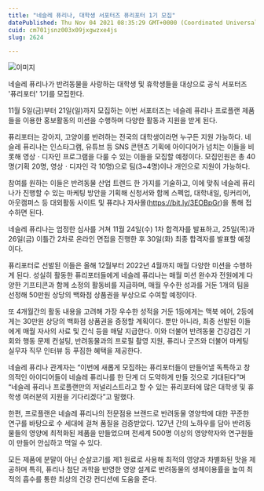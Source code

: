 ```yaml
---
title: "네슬레 퓨리나, 대학생 서포터즈 퓨리포터 1기 모집"
datePublished: Thu Nov 04 2021 08:35:29 GMT+0000 (Coordinated Universal Time)
cuid: cm701jsnz003x09jxgwzxe4js
slug: 2624

---
```



![이미지](https://cdn.hashnode.com/res/hashnode/image/upload/v1739251688192/13ceb4a0-4263-4768-b0b0-e66d001eca13.jpeg)

네슬레 퓨리나가 반려동물을 사랑하는 대학생 및 휴학생들을 대상으로 공식 서포터즈 '퓨리포터' 1기를 모집한다.

11월 5일(금)부터 21일(일)까지 모집하는 이번 서포터즈는 네슬레 퓨리나 프로플랜 제품들을 이용한 홍보활동의 미션을 수행하며 다양한 활동과 지원을 받게 된다.

퓨리포터는 강아지, 고양이를 반려하는 전국의 대학생이라면 누구든 지원 가능하다. 네슬레 퓨리나는 인스타그램, 유튜브 등 SNS 콘텐츠 기획에 아이디어가 넘치는 이들을 비롯해 영상ㆍ디자인 프로그램을 다룰 수 있는 이들을 모집할 예정이다. 모집인원은 총 40명(기획 20명, 영상ㆍ디자인 각 10명)으로 팀(3~4명)이나 개인으로 지원이 가능하다.

참여를 원하는 이들은 반려동물 산업 트렌드 한 가지를 기술하고, 이에 맞춰 네슬레 퓨리나가 진행할 수 있는 마케팅 방안을 기획해 신청서와 함께 스펙업, 대학내일, 링커리어, 아웃캠퍼스 등 대외활동 사이트 및 퓨리나 자사몰(https://bit.ly/3EOBpGr)을 통해 접수하면 된다.

네슬레 퓨리나는 엄정한 심사를 거쳐 11월 24일(수) 1차 합격자를 발표하고, 25일(목)과 26일(금) 이틀간 2차로 온라인 면접을 진행한 후 30일(화) 최종 합격자를 발표할 예정이다.

퓨리포터로 선발된 이들은 올해 12월부터 2022년 4월까지 매월 다양한 미션을 수행하게 된다. 성실히 활동한 퓨리포터들에게 네슬레 퓨리나는 매월 미션 완수자 전원에게 다양한 기프티콘과 함께 소정의 활동비를 지급하며, 매월 우수한 성과를 거둔 1개의 팀을 선정해 50만원 상당의 백화점 상품권을 부상으로 수여할 예정이다.

또 4개월간의 활동 내용을 고려해 가장 우수한 성적을 거둔 1등에게는 맥북 에어, 2등에게는 30만원 상당의 백화점 상품권을 증정할 계획이다. 뿐만 아니라, 최종 선발된 이들에게 매월 자사의 사료 및 간식 등을 매달 지급한다. 이와 더불어 반려동물 건강검진 기회와 행동 문제 컨설팅, 반려동물과의 프로필 촬영 지원, 퓨리나 굿즈와 더불어 마케팅 실무자 직무 인터뷰 등 푸짐한 혜택을 제공한다.

네슬레 퓨리나 관계자는 “이번에 새롭게 모집하는 퓨리포터들이 만들어낼 독특하고 창의적인 아이디어들이 네슬레 퓨리나를 한 단계 더 도약하게 만들 것으로 기대된다”며 “네슬레 퓨리나 프로플랜만의 저널리스트라고 할 수 있는 퓨리포터에 많은 대학생 및 휴학생 여러분의 지원을 기다리겠다”고 말했다.

한편, 프로플랜은 네슬레 퓨리나의 전문점용 브랜드로 반려동물 영양학에 대한 꾸준한 연구를 바탕으로 수 세대에 걸쳐 품질을 검증받았다. 127년 간의 노하우를 담아 반려동물들의 영양에 최적화된 제품을 만들었으며 전세계 500명 이상의 영양학자와 연구원들이 만들어 안심하고 먹일 수 있다.

모든 제품에 분말이 아닌 순살코기를 제1 원료로 사용해 최적의 영양과 차별화된 맛을 제공하며 특히, 퓨리나 첨단 과학을 반영한 영양 설계로 반려동물의 생체이용률을 높여 최적의 흡수를 통한 최상의 건강 컨디션에 도움을 준다.